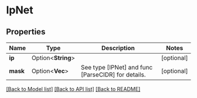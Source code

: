 # IpNet

## Properties

Name | Type | Description | Notes
------------ | ------------- | ------------- | -------------
**ip** | Option<**String**> |  | [optional]
**mask** | Option<**Vec<i32>**> | See type [IPNet] and func [ParseCIDR] for details. | [optional]

[[Back to Model list]](../README.md#documentation-for-models) [[Back to API list]](../README.md#documentation-for-api-endpoints) [[Back to README]](../README.md)


